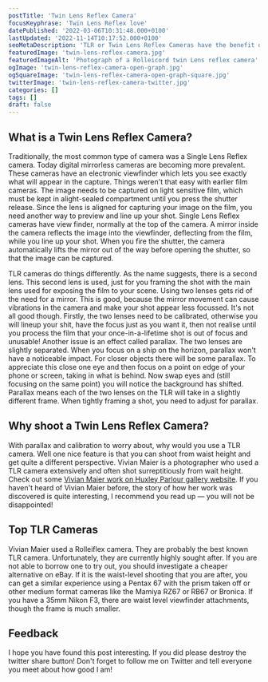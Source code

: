 ```yaml
---
postTitle: 'Twin Lens Reflex Camera'
focusKeyphrase: 'Twin Lens Reflex love'
datePublished: '2022-03-06T10:31:48.000+0100'
lastUpdated: '2022-11-14T10:17:52.000+0100'
seoMetaDescription: 'TLR or Twin Lens Reflex Cameras have the benefit of you being able to hold the camera at waist level to take a picture and get a more engaging camera angle.'
featuredImage: 'twin-lens-reflex-camera.jpg'
featuredImageAlt: 'Photograph of a Rolleicord twin Lens reflex camera'
ogImage: 'twin-lens-reflex-camera-open-graph.jpg'
ogSquareImage: 'twin-lens-reflex-camera-open-graph-square.jpg'
twitterImage: 'twin-lens-reflex-camera-twitter.jpg'
categories: []
tags: []
draft: false
---
```


## What is a Twin Lens Reflex Camera?

Traditionally, the most common type of camera was a Single Lens Reflex camera.
Today digital mirrorless cameras are becoming more prevalent. These cameras have
an electronic viewfinder which lets you see exactly what will appear in the
capture. Things weren't that easy with earlier film cameras. The image needs to
be captured on light sensitive film, which must be kept in alight-sealed
compartment until you press the shutter release. Since the lens is aligned for
capturing your image on the film, you need another way to preview and line up
your shot. Single Lens Reflex cameras have view finder, normally at the top of
the camera. A mirror inside the camera reflects the image into the viewfinder,
deflecting from the film, while you line up your shot. When you fire the
shutter, the camera automatically lifts the mirror out of the way before opening
the shutter, so that the image can be captured.

TLR cameras do things differently. As the name suggests, there is a second lens.
This second lens is used, just for you framing the shot with the main lens used
for exposing the film to your scene. Using two lenses gets rid of the need for a
mirror. This is good, because the mirror movement can cause vibrations in the
camera and make your shot appear less focussed. It's not all good though.
Firstly, the two lenses need to be calibrated, otherwise you will lineup your
shit, have the focus just as you want it, then not realise until you process the
film that your once-in-a-lifetime shot is out of focus and unusable! Another
issue is an effect called parallax. The two lenses are slightly separated. When
you focus on a ship on the horizon, parallax won't have a noticeable impact. For
closer objects there will be some parallax. To appreciate this close one eye and
then focus on a point on edge of your phone or screen, taking in what is behind.
Now swap eyes and (still focusing on the same point) you will notice the
background has shifted. Parallax means each of the two lenses on the TLR will
take in a slightly different frame. When tightly framing a shot, you need to
adjust for parallax.

## Why shoot a Twin Lens Reflex Camera?

With parallax and calibration to worry about, why would you use a TLR camera.
Well one nice feature is that you can shoot from waist height and get quite a
different perspective. Vivian Maier is a photographer who used a TLR camera
extensively and often shot surreptitiously from wait height. Check out some
<a aria-label="See Vivian Maier work at Huxley-Parlour" href="https://huxleyparlour.com/artists/vivian-maier/">Vivian
Maier work on Huxley Parlour gallery website</a>. If you haven't heard of Vivian
Maier before, the story of how her work was discovered is quite interesting, I
recommend you read up &mdash; you will not be disappointed!

## Top TLR Cameras

Vivian Maier used a Rolleiflex camera. They are probably the best known TLR
camera. Unfortunately, they are currently highly sought after. If you are not
able to borrow one to try out, you should investigate a cheaper alternative on
eBay. If it is the waist-level shooting that you are after, you can get a
similar experience using a Pentax 67 with the prism taken off or other medium
format cameras like the Mamiya RZ67 or RB67 or Bronica. If you have a 35mm Nikon
F3, there are waist level viewfinder attachments, though the frame is much
smaller.

## Feedback

I hope you have found this post interesting. If you did please destroy the
twitter share button! Don't forget to follow me on Twitter and tell everyone you
meet about how good I am!
